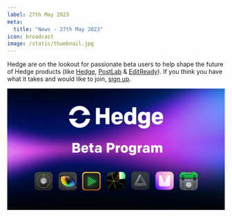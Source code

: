 ```yaml
---
label: 27th May 2023
meta:
  title: "News - 27th May 2023"
icon: broadcast
image: /static/thumbnail.jpg
---
```


Hedge are on the lookout for passionate beta users to help shape the future of Hedge products (like [Hedge](https://hedge.video/hedge), [PostLab](https://hedge.video/postlab/benefits) & [EditReady](https://hedge.video/editready)). If you think you have what it takes and would like to join, [sign up](http://bit.ly/HedgeBetaProgram).

[![](/static/hedge.jpeg)](http://bit.ly/HedgeBetaProgram)